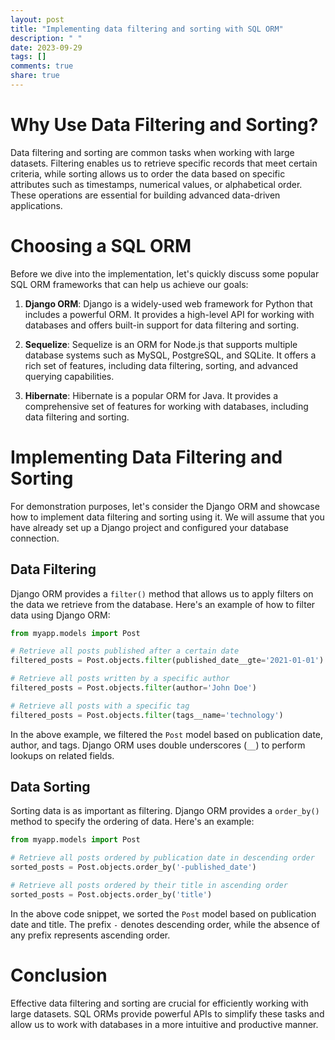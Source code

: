 ```yaml
---
layout: post
title: "Implementing data filtering and sorting with SQL ORM"
description: " "
date: 2023-09-29
tags: []
comments: true
share: true
---
```


# Why Use Data Filtering and Sorting?
Data filtering and sorting are common tasks when working with large datasets. Filtering enables us to retrieve specific records that meet certain criteria, while sorting allows us to order the data based on specific attributes such as timestamps, numerical values, or alphabetical order. These operations are essential for building advanced data-driven applications.

# Choosing a SQL ORM
Before we dive into the implementation, let's quickly discuss some popular SQL ORM frameworks that can help us achieve our goals:

1. **Django ORM**: Django is a widely-used web framework for Python that includes a powerful ORM. It provides a high-level API for working with databases and offers built-in support for data filtering and sorting.

2. **Sequelize**: Sequelize is an ORM for Node.js that supports multiple database systems such as MySQL, PostgreSQL, and SQLite. It offers a rich set of features, including data filtering, sorting, and advanced querying capabilities.

3. **Hibernate**: Hibernate is a popular ORM for Java. It provides a comprehensive set of features for working with databases, including data filtering and sorting.

# Implementing Data Filtering and Sorting
For demonstration purposes, let's consider the Django ORM and showcase how to implement data filtering and sorting using it. We will assume that you have already set up a Django project and configured your database connection.

## Data Filtering
Django ORM provides a `filter()` method that allows us to apply filters on the data we retrieve from the database. Here's an example of how to filter data using Django ORM:

```python
from myapp.models import Post

# Retrieve all posts published after a certain date
filtered_posts = Post.objects.filter(published_date__gte='2021-01-01')

# Retrieve all posts written by a specific author
filtered_posts = Post.objects.filter(author='John Doe')

# Retrieve all posts with a specific tag
filtered_posts = Post.objects.filter(tags__name='technology')
```

In the above example, we filtered the `Post` model based on publication date, author, and tags. Django ORM uses double underscores (`__`) to perform lookups on related fields.

## Data Sorting
Sorting data is as important as filtering. Django ORM provides a `order_by()` method to specify the ordering of data. Here's an example:

```python
from myapp.models import Post

# Retrieve all posts ordered by publication date in descending order
sorted_posts = Post.objects.order_by('-published_date')

# Retrieve all posts ordered by their title in ascending order
sorted_posts = Post.objects.order_by('title')
```

In the above code snippet, we sorted the `Post` model based on publication date and title. The prefix `-` denotes descending order, while the absence of any prefix represents ascending order.

# Conclusion
Effective data filtering and sorting are crucial for efficiently working with large datasets. SQL ORMs provide powerful APIs to simplify these tasks and allow us to work with databases in a more intuitive and productive manner.